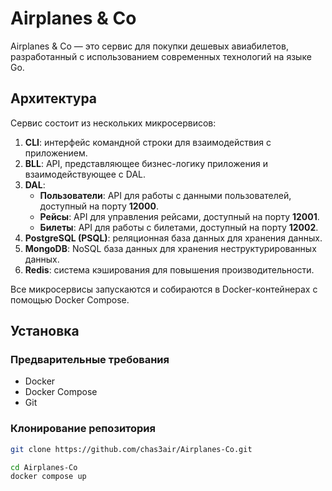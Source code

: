# Airplanes & Co

Airplanes & Co — это сервис для покупки дешевых авиабилетов, разработанный с использованием современных технологий на языке Go.

## Архитектура

Сервис состоит из нескольких микросервисов:

1. **CLI**: интерфейс командной строки для взаимодействия с приложением.
2. **BLL**: API, представляющее бизнес-логику приложения и взаимодействующее с DAL.
3. **DAL**:
   - **Пользователи**: API для работы с данными пользователей, доступный на порту **12000**. 
   - **Рейсы**: API для управления рейсами, доступный на порту **12001**.
   - **Билеты**: API для работы с билетами, доступный на порту **12002**. 
4. **PostgreSQL (PSQL)**: реляционная база данных для хранения данных.
5. **MongoDB**: NoSQL база данных для хранения неструктурированных данных.
6. **Redis**: система кэширования для повышения производительности.

Все микросервисы запускаются и собираются в Docker-контейнерах с помощью Docker Compose.

## Установка

### Предварительные требования

- Docker
- Docker Compose
- Git

### Клонирование репозитория

```bash
git clone https://github.com/chas3air/Airplanes-Co.git
```

```bash
cd Airplanes-Co
docker compose up
```